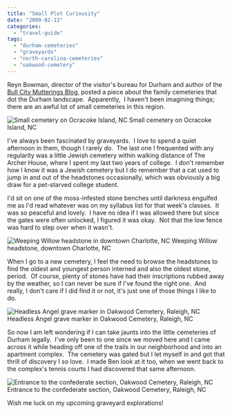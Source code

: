 ```yaml
---
title: "Small Plot Curiousity"
date: "2009-02-13"
categories:
  - "travel-guide"
tags:
  - "durham-cemeteries"
  - "graveyards"
  - "north-carolina-cemeteries"
  - "oakwood-cemetery"
---
```


Reyn Bowman, director of the visitor's bureau for Durham and author of the [Bull City Mutterings Blog,](http://durham-nc.com/reynblog) posted a piece about the family cemeteries that dot the Durham landscape.  Apparently,  I haven't been imagining things; there are an awful lot of small cemeteries in this region.




<div class="caption">

![Small cemetery on Ocracoke Island, NC](http://s3.amazonaws.com/thegourmez-wpmedia/2009/02/ocracoke-cemetary-300x198.jpg "ocracoke-cemetary") Small cemetery on Ocracoke Island, NC</div>


I've always been fascinated by graveyards.  I love to spend a quiet afternoon in them, though I rarely do.  The last one I frequented with any regularity was a little Jewish cemetery within walking distance of The Archer House, where I spent my last two years of college.  I don't remember how I know it was a Jewish cemetery but I do remember that a cat used to jump in and out of the headstones occasionally, which was obviously a big draw for a pet-starved college student.

I'd sit on one of the moss-infested stone benches until darkness engulfed me as I'd read whatever was on my syllabus list for that week's classes.  It was so peaceful and lovely.  I have no idea if I was allowed there but since the gates were often unlocked, I figured it was okay.  Not that the low fence was hard to step over when it wasn't.




<div class="caption">

![Weeping Willow headstone in downtown Charlotte, NC](http://s3.amazonaws.com/thegourmez-wpmedia/2009/02/005_15a.jpg "005_15a") Weeping Willow headstone, downtown Charlotte, NC</div>


When I go to a new cemetery, I feel the need to browse the headstones to find the oldest and youngest person interned and also the oldest stone, period.  Of course, plenty of stones have had their inscriptions rubbed away by the weather, so I can never be sure if I've found the right one.  And really, I don't care if I did find it or not, it's just one of those things I like to do.




<div class="caption">

![Headless Angel grave marker in Oakwood Cemetery, Raleigh, NC](http://s3.amazonaws.com/thegourmez-wpmedia/2009/02/headless-angel-199x300.jpg "headless-angel") Headless Angel grave marker in Oakwood Cemetery, Raleigh, NC</div>


So now I am left wondering if I can take jaunts into the little cemeteries of Durham legally.  I've only been to one since we moved here and I came across it while heading off one of the trails in our neighborhood and into an apartment complex.  The cemetery was gated but I let myself in and got that thrill of discovery I so love.  I made Ben look at it too, when we went back to the complex's tennis courts I had discovered that same afternoon.




<div class="caption">

![Entrance to the confederate section, Oakwood Cemetery, Raleigh, NC](http://s3.amazonaws.com/thegourmez-wpmedia/2009/02/entrance-confed-cem-300x193.jpg "entrance-confed-cem") Entrance to the confederate section, Oakwood Cemetery, Raleigh, NC</div>


Wish me luck on my upcoming graveyard explorations!
